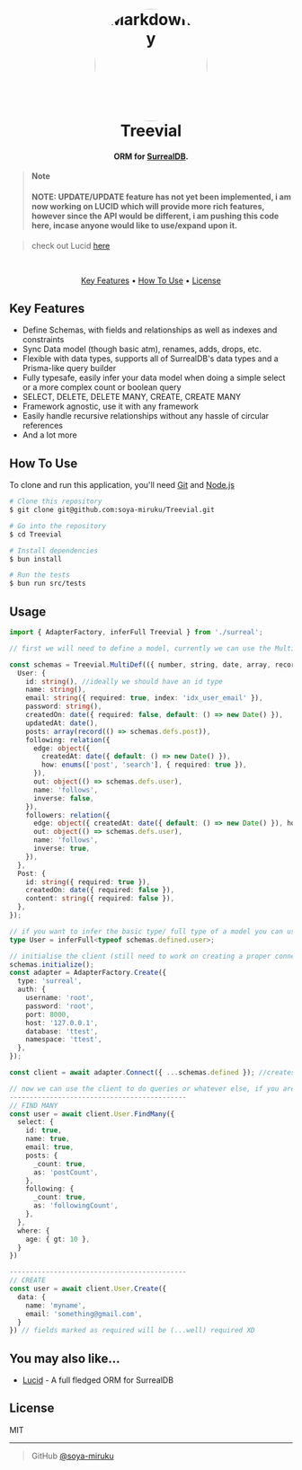 
<h1 align="center">
  <br>
  <a href="https://en.wikipedia.org/wiki/Yggdrasil"><img src="https://the-public-domain-review.imgix.net/collections/yggdrasil-the-sacred-ash-tree-of-norse-mythology/oct_19_new_prints_00008.jpg?w=257" alt="Markdownify" width="200" style="border-radius:100%;"></a>
  <br>
  Treevial
  <br>
</h1>

<h4 align="center">ORM for <a href="https://surrealdb.com/" target="_blank">SurrealDB</a>.</h4>

> **Note**
><h4>NOTE: UPDATE/UPDATE feature has not yet been implemented, i am now working on LUCID which will provide more rich features, however since the API would be different, i am pushing this code here, incase anyone would like to use/expand upon it.</h4>

>check out Lucid [here](https://github.com/itsezc/lucid) 

<br>
<p align="center">
  <a href="#key-features">Key Features</a> •
  <a href="#how-to-use">How To Use</a> •
  <a href="#license">License</a>
</p>

## Key Features

* Define Schemas, with fields and relationships as well as indexes and constraints
* Sync Data model (though basic atm), renames, adds, drops, etc.
* Flexible with data types, supports all of SurrealDB's data types and a Prisma-like query builder 
* Fully typesafe, easily infer your data model when doing a simple select or a more complex count or boolean query
* SELECT, DELETE, DELETE MANY, CREATE, CREATE MANY
* Framework agnostic, use it with any framework
* Easily handle recursive relationships without any hassle of circular references
* And a lot more


## How To Use

To clone and run this application, you'll need [Git](https://git-scm.com) and [Node.js](https://nodejs.org/en/download/)

```bash
# Clone this repository
$ git clone git@github.com:soya-miruku/Treevial.git

# Go into the repository
$ cd Treevial

# Install dependencies
$ bun install

# Run the tests
$ bun run src/tests
```

## Usage

```ts
import { AdapterFactory, inferFull Treevial } from './surreal';

// first we will need to define a model, currently we can use the MultiDef class to do so (ideally it would be good to have a Define class which would be used to define a single model)

const schemas = Treevial.MultiDef(({ number, string, date, array, record, relation, object, enums }) => ({
  User: {
    id: string(), //ideally we should have an id type
    name: string(),
    email: string({ required: true, index: 'idx_user_email' }),
    password: string(),
    createdOn: date({ required: false, default: () => new Date() }),
    updatedAt: date(),
    posts: array(record(() => schemas.defs.post)),
    following: relation({
      edge: object({
        createdAt: date({ default: () => new Date() }),
        how: enums(['post', 'search'], { required: true }),
      }),
      out: object(() => schemas.defs.user),
      name: 'follows',
      inverse: false,
    }),
    followers: relation({
      edge: object({ createdAt: date({ default: () => new Date() }), how: enums(['post', 'search']) }),
      out: object(() => schemas.defs.user),
      name: 'follows',
      inverse: true,
    }),
  },
  Post: {
    id: string({ required: true }),
    createdOn: date({ required: false }),
    content: string({ required: false }),
  },
});

// if you want to infer the basic type/ full type of a model you can use the inferFull function or the inferBasic function and there are also a few more
type User = inferFull<typeof schemas.defined.user>;

// initialise the client (still need to work on creating a proper connection)
schemas.initialize();
const adapter = AdapterFactory.Create({
  type: 'surreal',
  auth: {
    username: 'root',
    password: 'root',
    port: 8000,
    host: '127.0.0.1',
    database: 'ttest',
    namespace: 'ttest',
  },
});

const client = await adapter.Connect({ ...schemas.defined }); //creates the client with all the schemas

// now we can use the client to do queries or whatever else, if you are familiar with Prisma, this works alot like that
--------------------------------------------
// FIND MANY
const user = await client.User.FindMany({
  select: {
    id: true,
    name: true,
    email: true,
    posts: {
      _count: true,
      as: 'postCount',
    },
    following: {
      _count: true,
      as: 'followingCount',
    },
  },
  where: {
    age: { gt: 10 },
  }
})

--------------------------------------------
// CREATE
const user = await client.User.Create({
  data: {
    name: 'myname',
    email: 'something@gmail.com',
  }
}) // fields marked as required will be (...well) required XD

```

## You may also like...

- [Lucid](https://github.com/itsezc/lucid) - A full fledged ORM for SurrealDB

## License

MIT

---

> GitHub [@soya-miruku](https://github.com/soya-miruku)
